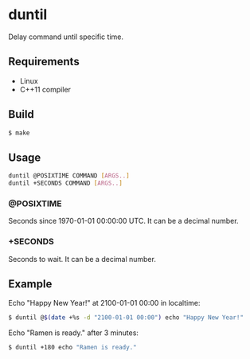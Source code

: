 # duntil

Delay command until specific time.

## Requirements

* Linux
* C++11 compiler

## Build

```sh
$ make
```

## Usage

```sh
duntil @POSIXTIME COMMAND [ARGS..]
duntil +SECONDS COMMAND [ARGS..]
```

### @POSIXTIME

Seconds since 1970-01-01 00:00:00 UTC.
It can be a decimal number.

### +SECONDS

Seconds to wait.
It can be a decimal number.

## Example

Echo "Happy New Year!" at 2100-01-01 00:00 in localtime:

```sh
$ duntil @$(date +%s -d "2100-01-01 00:00") echo "Happy New Year!"
```

Echo "Ramen is ready." after 3 minutes:

```sh
$ duntil +180 echo "Ramen is ready."
```
